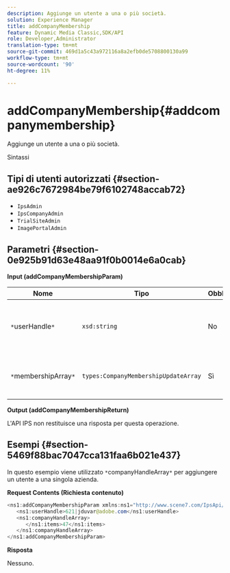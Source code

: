 ```yaml
---
description: Aggiunge un utente a una o più società.
solution: Experience Manager
title: addCompanyMembership
feature: Dynamic Media Classic,SDK/API
role: Developer,Administrator
translation-type: tm+mt
source-git-commit: 469d1a5c43a972116a8a2efb0de5708800130a99
workflow-type: tm+mt
source-wordcount: '90'
ht-degree: 11%

---
```



# addCompanyMembership{#addcompanymembership}

Aggiunge un utente a una o più società.

Sintassi

## Tipi di utenti autorizzati {#section-ae926c7672984be79f6102748accab72}

* `IpsAdmin`
* `IpsCompanyAdmin`
* `TrialSiteAdmin`
* `ImagePortalAdmin`

## Parametri {#section-0e925b91d63e48aa91f0b0014e6a0cab}

**Input (addCompanyMembershipParam)**

| Nome | Tipo | Obbligatorio | Descrizione |
|---|---|---|---|
| `*`userHandle`*` | `xsd:string` | No | L&#39;handle dell&#39;utente di cui si desidera aggiungere l&#39;iscrizione. |
| `*`membershipArray`*` | `types:CompanyMembershipUpdateArray` | Sì | Un array di aziende a cui aggiungere l’utente. |

**Output (addCompanyMembershipReturn)**

L&#39;API IPS non restituisce una risposta per questa operazione.

## Esempi {#section-5469f88bac7047cca131faa6b021e437}

In questo esempio viene utilizzato `*`companyHandleArray`*` per aggiungere un utente a una singola azienda.

**Request Contents (Richiesta contenuto)**

```java
<ns1:addCompanyMembershipParam xmlns:ns1="http://www.scene7.com/IpsApi/xsd">
   <ns1:userHandle>621|jduvar@adobe.com</ns1:userHandle>
   <ns1:companyHandleArray>
      </ns1:items>47</ns1:items>
   </ns1:companyHandleArray>
</ns1:addCompanyMembershipParam>
```

**Risposta**

Nessuno.
